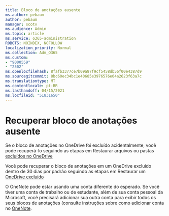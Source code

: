 ```yaml
---
title: Bloco de anotações ausente
ms.author: pebaum
author: pebaum
manager: scotv
ms.audience: Admin
ms.topic: article
ms.service: o365-administration
ROBOTS: NOINDEX, NOFOLLOW
localization_priority: Normal
ms.collection: Adm_O365
ms.custom:
- "9000559"
- "2502"
ms.openlocfilehash: 8fafb3377ce7b09a87f9cf5458db56f00e4387d9
ms.sourcegitcommit: 8bc60ec34bc1e40685e3976576e04a2623f63a7c
ms.translationtype: MT
ms.contentlocale: pt-BR
ms.lasthandoff: 04/15/2021
ms.locfileid: "51831650"
---
```

# <a name="recover-missing-notebook"></a>Recuperar bloco de anotações ausente

Se o bloco de anotações no OneDrive foi excluído acidentalmente, você pode recuperá-lo seguindo as etapas em Restaurar arquivos ou pastas [excluídos no OneDrive](https://support.office.com/article/949ada80-0026-4db3-a953-c99083e6a84f)

Você pode recuperar o bloco de anotações em um OneDrive excluído dentro de 30 dias por padrão seguindo as etapas em Restaurar um [OneDrive excluído](https://docs.microsoft.com/onedrive/restore-deleted-onedrive)

O OneNote pode estar usando uma conta diferente do esperado. Se você tiver uma conta de trabalho ou de estudante, além de sua conta pessoal da Microsoft, você precisará adicionar sua outra conta para exibir todos os seus blocos de anotações (consulte instruções sobre como adicionar conta no [OneNote](https://support.office.com/article/5afff855-54ee-47e4-a773-db048d4ac299).